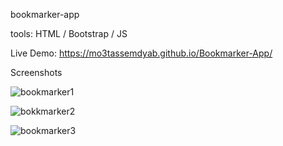 
bookmarker-app 

tools: HTML / Bootstrap / JS 

Live Demo: https://mo3tassemdyab.github.io/Bookmarker-App/

Screenshots

![bookmarker1](https://github.com/user-attachments/assets/d26f9613-d0b0-4b52-8fa0-d67c9ad83f9d)

![bokkmarker2](https://github.com/user-attachments/assets/c041e723-fb78-457d-b8cb-e4e8437f4428)

![bookmarker3](https://github.com/user-attachments/assets/46ea9b64-cef3-4157-ba61-fdd24f31d937)
